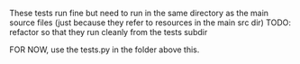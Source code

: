 These tests run fine but need to run in the same directory as the main source files (just because they refer to resources in the main src dir)
TODO: refactor so that they run cleanly from the tests subdir

FOR NOW, use the tests.py in the folder above this.